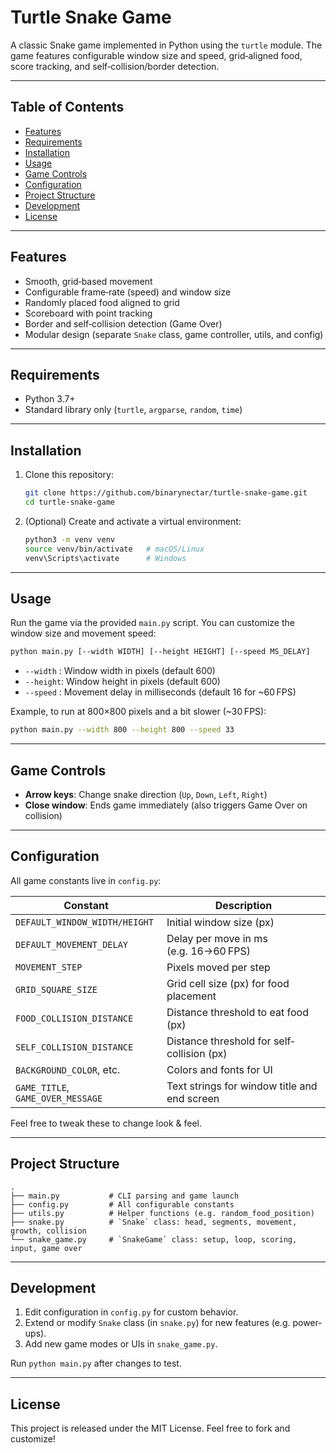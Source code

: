 # Turtle Snake Game

A classic Snake game implemented in Python using the `turtle` module.
The game features configurable window size and speed, grid‐aligned food, score tracking, and self‐collision/border detection.

---

## Table of Contents

* [Features](#features)
* [Requirements](#requirements)
* [Installation](#installation)
* [Usage](#usage)
* [Game Controls](#game-controls)
* [Configuration](#configuration)
* [Project Structure](#project-structure)
* [Development](#development)
* [License](#license)

---

## Features

* Smooth, grid‐based movement
* Configurable frame‐rate (speed) and window size
* Randomly placed food aligned to grid
* Scoreboard with point tracking
* Border and self‐collision detection (Game Over)
* Modular design (separate `Snake` class, game controller, utils, and config)

---

## Requirements

* Python 3.7+
* Standard library only (`turtle`, `argparse`, `random`, `time`)

---

## Installation

1. Clone this repository:

   ```bash
   git clone https://github.com/binarynectar/turtle-snake-game.git
   cd turtle-snake-game
   ```
2. (Optional) Create and activate a virtual environment:

   ```bash
   python3 -m venv venv
   source venv/bin/activate   # macOS/Linux
   venv\Scripts\activate      # Windows
   ```

---

## Usage

Run the game via the provided `main.py` script. You can customize the window size and movement speed:

```bash
python main.py [--width WIDTH] [--height HEIGHT] [--speed MS_DELAY]
```

* `--width` : Window width in pixels (default 600)
* `--height`: Window height in pixels (default 600)
* `--speed` : Movement delay in milliseconds (default 16 for \~60 FPS)

Example, to run at 800×800 pixels and a bit slower (\~30 FPS):

```bash
python main.py --width 800 --height 800 --speed 33
```

---

## Game Controls

* **Arrow keys**: Change snake direction (`Up`, `Down`, `Left`, `Right`)
* **Close window**: Ends game immediately (also triggers Game Over on collision)

---

## Configuration

All game constants live in `config.py`:

| Constant                          | Description                                  |
| --------------------------------- | -------------------------------------------- |
| `DEFAULT_WINDOW_WIDTH/HEIGHT`     | Initial window size (px)                     |
| `DEFAULT_MOVEMENT_DELAY`          | Delay per move in ms (e.g. 16→60 FPS)        |
| `MOVEMENT_STEP`                   | Pixels moved per step                        |
| `GRID_SQUARE_SIZE`                | Grid cell size (px) for food placement       |
| `FOOD_COLLISION_DISTANCE`         | Distance threshold to eat food (px)          |
| `SELF_COLLISION_DISTANCE`         | Distance threshold for self‐collision (px)   |
| `BACKGROUND_COLOR`, etc.          | Colors and fonts for UI                      |
| `GAME_TITLE`, `GAME_OVER_MESSAGE` | Text strings for window title and end screen |

Feel free to tweak these to change look & feel.

---

## Project Structure

```
.
├── main.py           # CLI parsing and game launch
├── config.py         # All configurable constants
├── utils.py          # Helper functions (e.g. random_food_position)
├── snake.py          # `Snake` class: head, segments, movement, growth, collision
└── snake_game.py     # `SnakeGame` class: setup, loop, scoring, input, game over
```

---

## Development

1. Edit configuration in `config.py` for custom behavior.
2. Extend or modify `Snake` class (in `snake.py`) for new features (e.g. power‐ups).
3. Add new game modes or UIs in `snake_game.py`.

Run `python main.py` after changes to test.

---

## License

This project is released under the MIT License.
Feel free to fork and customize!
